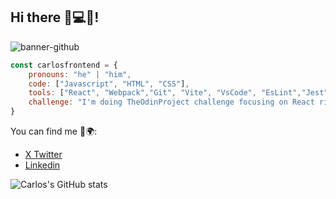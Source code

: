## Hi there 👋💻🚀!
![banner-github](https://github.com/user-attachments/assets/ef9b3641-a5f6-405a-813d-2f74418bc73b)

```js
const carlosfrontend = {
    pronouns: "he" | "him",
    code: ["Javascript", "HTML", "CSS"],
    tools: ["React", "Webpack","Git", "Vite", "VsCode", "EsLint","Jest"],
    challenge: "I'm doing TheOdinProject challenge focusing on React right now"
}
```

You can find me :mag_right::earth_africa::

- [X Twitter](https://x.com/CarlosFrontEnd)
- [Linkedin](https://www.linkedin.com/in/carlosfrontend)


![Carlos's GitHub stats](https://github-readme-stats.vercel.app/api?username=carlosfrontend&show_icons=true&theme=dracula&hide=contribs,prs)

<!--
**carlosfrontend/carlosfrontend** is a ✨ _special_ ✨ repository because its `README.md` (this file) appears on your GitHub profile.

Here are some ideas to get you started:

- 🔭 I’m currently working on ...
- 🌱 I’m currently learning ...
- 👯 I’m looking to collaborate on ...
- 🤔 I’m looking for help with ...
- 💬 Ask me about ...
- 📫 How to reach me: ...
- 😄 Pronouns: ...
- ⚡ Fun fact: ...
-->
